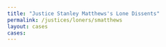 ```yaml
---
title: "Justice Stanley Matthews's Lone Dissents"
permalink: /justices/loners/smatthews
layout: cases
cases:
---
```

